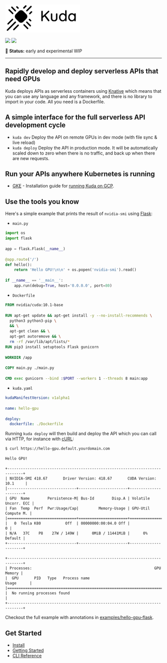 <img src="docs/images/logo.png" width="241" height="90"/>

[![](https://circleci.com/gh/cyrildiagne/kuda/tree/master.svg?style=shield&circle-token=b14f5838ae2acabe21a8255070507f7e36ba510b)](https://circleci.com/gh/cyrildiagne/kuda)
[![](https://img.shields.io/github/v/release/cyrildiagne/kuda?include_prereleases)](https://github.com/cyrildiagne/kuda/releases)

🧪 **Status:** early and experimental WIP

---

## Rapidly develop and deploy serverless APIs that need GPUs

Kuda deploys APIs as serverless containers using [Knative](https://knative.dev)
which means that you can use any language and any framework, and there is no library to import in your code.
All you need is a Dockerfile.

## A simple interface for the full serverless API development cycle

- `kuda dev` Deploy the API on remote GPUs in dev mode (with file sync & live reload)
- `kuda deploy` Deploy the API in production mode.
  It will be automatically scaled down to zero when there is no traffic,
  and back up when there are new requests.

## Run your APIs anywhere Kubernetes is running

<!-- - [gpu.sh](#) - The best way to get started quickly on a cost-effective, fully-managed GPU cluster. -->

- [GKE](#) - Installation guide for [running Kuda on GCP](/docs/install_on_gcp.md).

## Use the tools you know

Here's a simple example that prints the result of `nvidia-smi` using [Flask](http://flask.palletsprojects.com):

- `main.py`

```python
import os
import flask

app = flask.Flask(__name__)

@app.route('/')
def hello():
    return 'Hello GPU!\n\n' + os.popen('nvidia-smi').read()

if __name__ == '__main__':
    app.run(debug=True, host='0.0.0.0', port=80)
```

- `Dockerfile`

```Dockerfile
FROM nvidia/cuda:10.1-base

RUN apt-get update && apt-get install -y --no-install-recommends \
  python3 python3-pip \
  && \
  apt-get clean && \
  apt-get autoremove && \
  rm -rf /var/lib/apt/lists/*
RUN pip3 install setuptools Flask gunicorn

WORKDIR /app

COPY main.py ./main.py

CMD exec gunicorn --bind :$PORT --workers 1 --threads 8 main:app
```

- `kuda.yaml`

```yaml
kudaManifestVersion: v1alpha1

name: hello-gpu

deploy:
  dockerfile: ./Dockerfile
```

Running `kuda deploy` will then build and deploy the API which you can call via HTTP,
for instance with [cURL](https://curl.haxx.se/):

```
$ curl https://hello-gpu.default.yourdomain.com

Hello GPU!

+-----------------------------------------------------------------------------+
| NVIDIA-SMI 418.67       Driver Version: 418.67       CUDA Version: 10.1     |
|-------------------------------+----------------------+----------------------+
| GPU  Name        Persistence-M| Bus-Id        Disp.A | Volatile Uncorr. ECC |
| Fan  Temp  Perf  Pwr:Usage/Cap|         Memory-Usage | GPU-Util  Compute M. |
|===============================+======================+======================|
|   0  Tesla K80           Off  | 00000000:00:04.0 Off |                    0 |
| N/A   37C    P8    27W / 149W |      0MiB / 11441MiB |      0%      Default |
+-------------------------------+----------------------+----------------------+

+-----------------------------------------------------------------------------+
| Processes:                                                       GPU Memory |
|  GPU       PID   Type   Process name                             Usage      |
|=============================================================================|
|  No running processes found                                                 |
+-----------------------------------------------------------------------------+

```

Checkout the full example with annotations in [examples/hello-gpu-flask](examples/hello-gpu-flask).

## Get Started

- [Install](docs/install_cli.md)
- [Getting Started](docs/getting_started.md)
- [CLI Reference](docs/cli.md)
